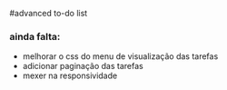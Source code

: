 #advanced to-do list 

### ainda falta:
- melhorar o css do menu de visualização das tarefas
- adicionar paginação das tarefas
- mexer na responsividade
